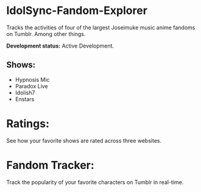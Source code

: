 # IdolSync-Fandom-Explorer
 Tracks the activities of four of the largest Joseimuke music anime fandoms on Tumblr. Among other things.

**Development status:** Active Development.

 ## Shows: 
- Hypnosis Mic
- Paradox Live
- Idolish7
- Enstars
 
 # Ratings:
 See how your favorite shows are rated across three websites.

 # Fandom Tracker:
 Track the popularity of your favorite characters on Tumblr in real-time.
